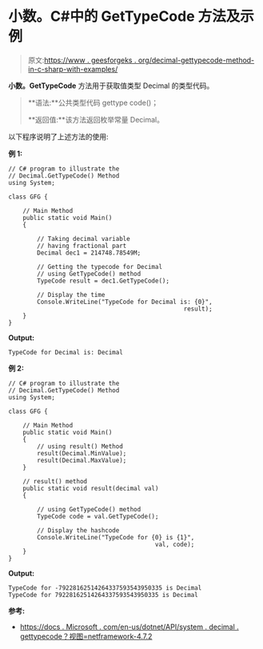 # 小数。C#中的 GetTypeCode 方法及示例

> 原文:[https://www . geesforgeks . org/decimal-gettypecode-method-in-c-sharp-with-examples/](https://www.geeksforgeeks.org/decimal-gettypecode-method-in-c-sharp-with-examples/)

**小数。GetTypeCode** 方法用于获取值类型 Decimal 的类型代码。

> **语法:**公共类型代码 gettype code()；
> 
> **返回值:**该方法返回枚举常量 Decimal。

以下程序说明了上述方法的使用:

**例 1:**

```
// C# program to illustrate the
// Decimal.GetTypeCode() Method
using System;

class GFG {

    // Main Method
    public static void Main()
    {

        // Taking decimal variable
        // having fractional part
        Decimal dec1 = 214748.78549M;

        // Getting the typecode for Decimal
        // using GetTypeCode() method
        TypeCode result = dec1.GetTypeCode();

        // Display the time
        Console.WriteLine("TypeCode for Decimal is: {0}",
                                                 result);
    }
}
```

**Output:**

```
TypeCode for Decimal is: Decimal

```

**例 2:**

```
// C# program to illustrate the
// Decimal.GetTypeCode() Method
using System;

class GFG {

    // Main Method
    public static void Main()
    {
        // using result() Method
        result(Decimal.MinValue);
        result(Decimal.MaxValue);
    }

    // result() method
    public static void result(decimal val)
    {

        // using GetTypeCode() method
        TypeCode code = val.GetTypeCode();

        // Display the hashcode
        Console.WriteLine("TypeCode for {0} is {1}",
                                         val, code);
    }
}
```

**Output:**

```
TypeCode for -79228162514264337593543950335 is Decimal
TypeCode for 79228162514264337593543950335 is Decimal

```

**参考:**

*   [https://docs . Microsoft . com/en-us/dotnet/API/system . decimal . gettypecode？视图=netframework-4.7.2](https://docs.microsoft.com/en-us/dotnet/api/system.decimal.gettypecode?view=netframework-4.7.2)